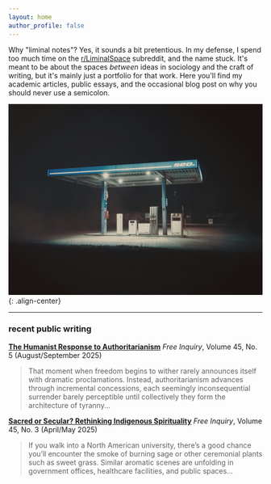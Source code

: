 ```yaml
---
layout: home
author_profile: false
---
```


Why "liminal notes"? Yes, it sounds a bit pretentious. In my defense, I spend too much time on the [r/LiminalSpace](https://www.reddit.com/r/LiminalSpace/) subreddit, and the name stuck. It's meant to be about the spaces *between* ideas in sociology and the craft of writing, but it's mainly just a portfolio for that work. Here you'll find my academic articles, public essays, and the occasional blog post on why you should never use a semicolon.

![Liminal Gas Station at Night](/assets/images/liminal-gas-station.jpg){: .align-center}

---

### recent public writing

**[The Humanist Response to Authoritarianism](https://secularhumanism.org/2025/07/the-humanist-response-to-authoritarianism/)**
*Free Inquiry*, Volume 45, No. 5 (August/September 2025)

> That moment when freedom begins to wither rarely announces itself with dramatic proclamations. Instead, authoritarianism advances through incremental concessions, each seemingly inconsequential surrender barely perceptible until collectively they form the architecture of tyranny...

**[Sacred or Secular? Rethinking Indigenous Spirituality](https://secularhumanism.org/2025/03/sacred-or-secular-rethinking-indigenous-spirituality/)**
*Free Inquiry*, Volume 45, No. 3 (April/May 2025)

> If you walk into a North American university, there’s a good chance you’ll encounter the smoke of burning sage or other ceremonial plants such as sweet grass. Similar aromatic scenes are unfolding in government offices, healthcare facilities, and public spaces...
